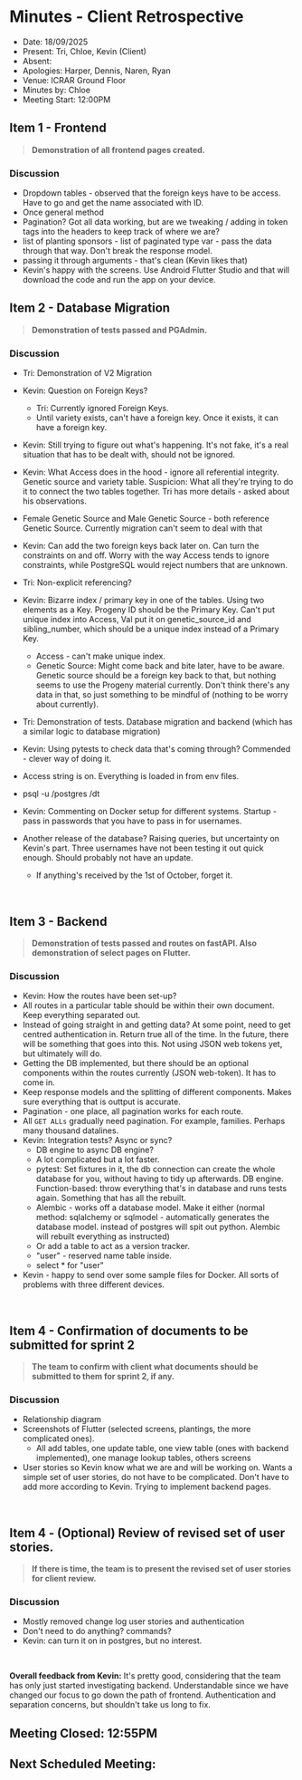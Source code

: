 # Minutes - Client Retrospective

- Date: 18/09/2025
- Present: Tri, Chloe, Kevin (Client)
- Absent:
- Apologies: Harper, Dennis, Naren, Ryan
- Venue: ICRAR Ground Floor
- Minutes by: Chloe
- Meeting Start: 12:00PM

## Item 1 - Frontend
> **Demonstration of all frontend pages created.**

### Discussion
 - Dropdown tables - observed that the foreign keys have to be access. Have to go and get the name associated with ID.
 - Once general method
 - Pagination? Got all data working, but are we tweaking / adding in token tags into the headers to keep track of where we are?
 - list of planting sponsors - list of paginated type var - pass the data through that way. Don't break the response model.
 - passing it through arguments - that's clean (Kevin likes that)
 - Kevin's happy with the screens. Use Android Flutter Studio and that will download the code and run the app on your device. 

## Item 2 - Database Migration
> **Demonstration of tests passed and PGAdmin.**

### Discussion
 - Tri: Demonstration of V2 Migration
 - Kevin: Question on Foreign Keys?
   - Tri: Currently ignored Foreign Keys.
   - Until variety exists, can't have a foreign key. Once it exists, it can have a foreign key.
 - Kevin: Still trying to figure out what's happening. It's not fake, it's a real situation that has to be dealt with, should not be ignored.
 - Kevin: What Access does in the hood - ignore all referential integrity. Genetic source and variety table. Suspicion: What all they're trying to do it to connect the two tables together. Tri has more details - asked about his observations.
 - Female Genetic Source and Male Genetic Source - both reference Genetic Source. Currently migration can't seem to deal with that
 - Kevin: Can add the two foreign keys back later on. Can turn the constraints on and off. Worry with the way Access tends to ignore constraints, while PostgreSQL would reject numbers that are unknown. 
 - Tri: Non-explicit referencing?
 - Kevin: Bizarre index / primary key in one of the tables. Using two elements as a Key. Progeny ID should be the Primary Key. Can't put unique index into Access, Val put it on genetic_source_id and sibling_number, which should be a unique index instead of a Primary Key.
   - Access - can't make unique index.
   - Genetic Source: Might come back and bite later, have to be aware. Genetic source should be a foreign key back to that, but nothing seems to use the Progeny material currently. Don't think there's any data in that, so just something to be mindful of (nothing to be worry about currently).

- Tri: Demonstration of tests. Database migration and backend (which has a similar logic to database migration)
- Kevin: Using pytests to check data that's coming through? Commended - clever way of doing it.
- Access string is on. Everything is loaded in from env files.
- psql -u /postgres /dt
- Kevin: Commenting on Docker setup for different systems. Startup - pass in passwords that you have to pass in for usernames.
- Another release of the database? Raising queries, but uncertainty on Kevin's part. Three usernames have not been testing it out quick enough. Should probably not have an update. 
  - If anything's received by the 1st of October, forget it.

<br>

## Item 3 - Backend 
> **Demonstration of tests passed and routes on fastAPI. Also demonstration of select pages on Flutter.**

### Discussion
 - Kevin: How the routes have been set-up?
 - All routes in a particular table should be within their own document. Keep everything separated out. 
 - Instead of going straight in and getting data? At some point, need to get centred authentication in. Return true all of the time. In the future, there will be something that goes into this. Not using JSON web tokens yet, but ultimately will do. 
 - Getting the DB implemented, but there should be an optional components within the routes currently (JSON web-token). It has to come in.
 - Keep response models and the splitting of different components. Makes sure everything that is outtput is accurate.
 - Pagination - one place, all pagination works for each route.
 - All `GET ALLs` gradually need pagination. For example, families. Perhaps many thousand datalines.
 - Kevin: Integration tests? Async or sync?
   - DB engine to async DB engine?
   - A lot complicated but a lot faster.
   - pytest: Set fixtures in it, the db connection can create the whole database for you, without having to tidy up afterwards. DB engine. Function-based: throw everything that's in database and runs tests again. Something that has all the rebuilt. 
   - Alembic - works off a database model. Make it either (normal method: sqlalchemy or sqlmodel - automatically generates the database model. instead of postgres will spit out python. Alembic will rebuilt everything as instructed)
   - Or add a table to act as a version tracker.
   - "user" - reserved name table inside.
   - select * for "user"
- Kevin - happy to send over some sample files for Docker. All sorts of problems with three different devices. 

<br>

## Item 4 - Confirmation of documents to be submitted for sprint 2
> **The team to confirm with client what documents should be submitted to them for sprint 2, if any.**

### Discussion
 - Relationship diagram
 - Screenshots of Flutter (selected screens, plantings, the more complicated ones).
   - All add tables, one update table, one view table (ones with backend implemented), one manage lookup tables, others screens
 - User stories so Kevin know what we are and will be working on. Wants a simple set of user stories, do not have to be complicated. Don't have to add more according to Kevin. Trying to implement backend pages. 
  
<br>

## Item 4 - (Optional) Review of revised set of user stories.
> **If there is time, the team is to present the revised set of user stories for client review.**

### Discussion
 - Mostly removed change log user stories and authentication
 - Don't need to do anything? commands?
 - Kevin: can turn it on in postgres, but no interest.

<br>

**Overall feedback from Kevin:** It's pretty good, considering that the team has only just started investigating backend. Understandable since we have changed our focus to go down the path of frontend. Authentication and separation concerns, but shouldn't take us long to fix.

## Meeting Closed: 12:55PM 

## Next Scheduled Meeting:
